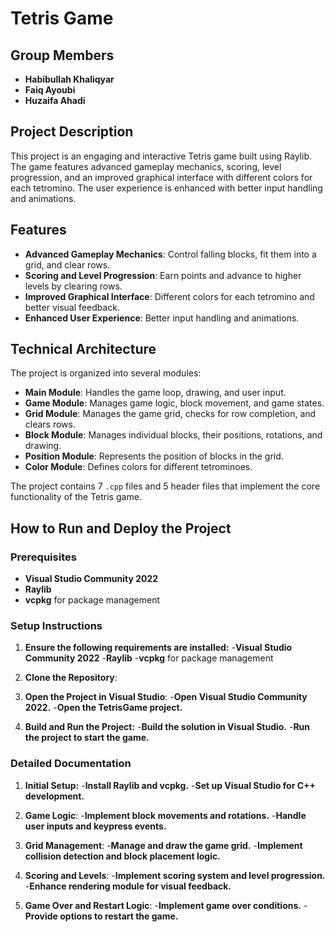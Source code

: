 # Tetris Game

## Group Members
- **Habibullah Khaliqyar**
- **Faiq Ayoubi**
- **Huzaifa Ahadi**

## Project Description
This project is an engaging and interactive Tetris game built using Raylib. The game features advanced gameplay mechanics, scoring, level progression, and an improved graphical interface with different colors for each tetromino. The user experience is enhanced with better input handling and animations.

## Features
- **Advanced Gameplay Mechanics**: Control falling blocks, fit them into a grid, and clear rows.
- **Scoring and Level Progression**: Earn points and advance to higher levels by clearing rows.
- **Improved Graphical Interface**: Different colors for each tetromino and better visual feedback.
- **Enhanced User Experience**: Better input handling and animations.

## Technical Architecture
The project is organized into several modules:
- **Main Module**: Handles the game loop, drawing, and user input.
- **Game Module**: Manages game logic, block movement, and game states.
- **Grid Module**: Manages the game grid, checks for row completion, and clears rows.
- **Block Module**: Manages individual blocks, their positions, rotations, and drawing.
- **Position Module**: Represents the position of blocks in the grid.
- **Color Module**: Defines colors for different tetrominoes.

The project contains 7 `.cpp` files and 5 header files that implement the core functionality of the Tetris game.

## How to Run and Deploy the Project

### Prerequisites
- **Visual Studio Community 2022**
- **Raylib**
- **vcpkg** for package management

### Setup Instructions
1. **Ensure the following requirements are installed:**
  -**Visual Studio Community 2022**
  -**Raylib**
  -**vcpkg** for package management

2. **Clone the Repository**:
   
3. **Open the Project in Visual Studio**:
  -**Open Visual Studio Community 2022.**
  -**Open the TetrisGame project.**

4. **Build and Run the Project:**
  -**Build the solution in Visual Studio.**
  -**Run the project to start the game.**

### Detailed Documentation
1. **Initial Setup:**
  -**Install Raylib and vcpkg.**
  -**Set up Visual Studio for C++ development.**
2. **Game Logic**:
  -**Implement block movements and rotations.**
  -**Handle user inputs and keypress events.**

3. **Grid Management**:
  -**Manage and draw the game grid.**
  -**Implement collision detection and block placement logic.** 

4. **Scoring and Levels**:
  -**Implement scoring system and level progression.**
  -**Enhance rendering module for visual feedback.**

5. **Game Over and Restart Logic**:
  -**Implement game over conditions.**
  -**Provide options to restart the game.**

